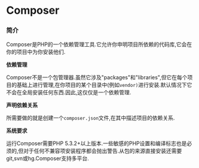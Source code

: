 # Composer

### 简介

Composer是PHP的一个依赖管理工具.它允许你申明项目所依赖的代码库,它会在你的项目中为你安装他们.

**依赖管理**

Composer不是一个包管理器.虽然它涉及"packages"和"libraries",但它在每个项目的基础上进行管理,在你项目的某个目录中\(例如`vendor)`进行安装.默认情况下它不会在全局安装任何东西.因此,这仅仅是一个依赖管理.

**声明依赖关系**

所需要做的就是创建一个`composer.json`文件,在其中描述项目的依赖关系.

**系统要求**

运行Composer需要PHP 5.3.2+以上版本.一些敏感的PHP设置和编译标志也是必须的,但对于任何不兼容项安装程序都会抛出警告.从包的来源直接安装还需要git,svn或hg.Composer支持多平台.

